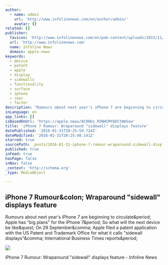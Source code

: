 ```yaml
---
author:
  - name: admin
    url: 'http://www.infolinenews.com/en/author/admin/'
    avatar: {}
related: []
publisher:
  favicon: 'http://www.infolinenews.com/en/pak-content/uploads/2015/11/fav.png'
  url: 'http://www.infolinenews.com'
  name: Infoline News
  domain: apple.news
keywords:
  - device
  - patent
  - apple
  - display
  - sidewalls
  - functionality
  - surface
  - iphone
  - rear
  - factor
description: "Rumours about next year's iPhone 7 are beginning to circulate. Apple has \"big plans\" for the iPhone 7. So what will the next device be like? On 29 September, Apple filed a patent application with the US Patent and Trademark Office for what it calls \"sidewall displays\", International Business Times reports."
inLanguage: en
app_links: []
isBasedOnUrl: 'https://apple.news/AC0Hbz_R5NHCMYbDCtWmSew'
title: 'iPhone 7 Rumour: Wraparound "sidewall" displays feature'
datePublished: '2016-01-31T20:25:59.724Z'
dateModified: '2016-01-31T20:25:48.141Z'
starred: true
sourcePath: _posts/2016-01-31-iphone-7-rumour-wraparound-sidewall-displays-feature.md
published: true
inFeed: true
hasPage: false
inNav: false
_context: 'http://schema.org'
_type: MediaObject

---
```

<article style=""><h1>iPhone 7 Rumour&amp;colon; Wraparound "sidewall" displays feature</h1><p>Rumours about next year's iPhone 7 are beginning to circulate&amp;period; Apple has "big plans" for the iPhone 7&amp;period; So what will the next device be like&amp;quest; On 29 September&amp;comma; Apple filed a patent application with the US Patent and Trademark Office for what it calls "sidewall displays"&amp;comma; International Business Times reports&amp;period;</p><img src="http://www.infolinenews.com/en/pak-content/uploads/2016/01/images-5.jpg" /></article>

iPhone 7 Rumour: Wraparound "sidewall" displays feature - Infoline News